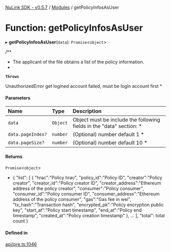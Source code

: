[NuLink SDK - v0.5.7](../README.md) / [Modules](../modules.md) / getPolicyInfosAsUser

# Function: getPolicyInfosAsUser

▸ **getPolicyInfosAsUser**(`data`): `Promise`<`object`\>

/**
 * The applicant of the file obtains a list of the policy information.
 *

**`Throws`**

UnauthorizedError get logined account failed, must be login account first
 *

#### Parameters

| Name | Type | Description |
| :------ | :------ | :------ |
| `data` | `Object` | Object must be include the following fields in the "data" section: * |
| `data.pageIndex?` | `number` | (Optional) number default 1 * |
| `data.pageSize?` | `number` | (Optional) number default 10 * |

#### Returns

`Promise`<`object`\>

- {
                "list": [
                  {
                    "hrac":"Policy hrac",
                    "policy_id":"Policy ID",
                    "creator":"Policy creator",
                    "creator_id":"Policy creator ID",
                    "creator_address":"Ethereum address of the policy creator",
                    "consumer":"Policy consumer",
                    "consumer_id":"Policy consumer ID",
                    "consumer_address":"Ethereum address of the policy consumer",
                    "gas":"Gas fee in wei",
                    "tx_hash":"Transaction hash",
                    "encrypted_pk":"Policy encryption public key",
                    "start_at":"Policy start timestamp",
                    "end_at":"Policy end timestamp",
                    "created_at":"Policy creation timestamp"
                  },
                  ...
              ],
              "total": total count
            }

#### Defined in

[api/pre.ts:1046](https://github.com/NuLink-network/nulink-sdk/blob/11cbdd7/src/api/pre.ts#L1046)
